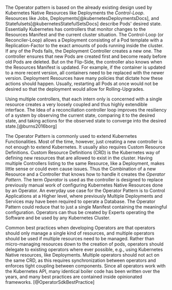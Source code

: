 The Operator pattern is based on the already existing design used by Kubernetes Native Resources like Deployments the *Control-Loop*. Resources like Jobs, Deployments[@kubernetesDeploymentsDocs], and Statefulsets[@kubernetesStatefulSetsDocs] describe Pods' desired state. Essentially Kubernetes has controllers that monitor changes to the Resources Manifest and the current cluster situation. 
The Control-Loop (or Reconciler-Loop) allows a Deployment consisting of a Pod template with a Replication-Factor to the exact amounts of pods running inside the cluster. If any of the Pods fails, the Deployment Controller creates a new one. The controller ensures that new Pods are created first and become ready before old Pods are deleted. But on the Flip-Side, the controller also knows when the Resources Manifest is updated. For example, if the container is updated to a more recent version, all containers need to be replaced with the newer version. Deployment Resources have many policies that dictate how these actions should happen. Usually, restarting all Pods at once would not be desired so that the deployment would allow for Rolling-Upgrades.

Using multiple controllers, that each intern only is concerned with a single resource creates a very loosely coupled and thus highly extendible interface. The Idea of a reconciliation controller loop improves the resiliency of a system by observing the current state, comparing it to the desired state, and taking actions for the observed state to converge into the desired state.[@burns2016borg]

The Operator Pattern is commonly used to extend Kubernetes Functionalities. Most of the time, however, just creating a new controller is not enough to extend Kubernetes. It usually also requires Custom Resource Definitions.
Custom Resource Definitions (CRD) is the Kubernetes way of defining new resources that are allowed to exist in the cluster. Having multiple Controllers listing to the same Resource, like a Deployment, makes little sense or could even cause issues. Thus the Combination of a new Resource and a Controller that knows how to handle it creates the *Operator Pattern*. The term *Operator* is used as the controller is designed to replace previously manual work of configuring Kubernetes Native Resources done by an Operator. An everyday use case for the Operator Pattern is to Control Applications at a Higher level, where previously Multiple Deployments and Services may have been required to operate a Database. The Operator Pattern could reduce that to just a single Manifest containing the meaningful configuration. Operators can thus be created by Experts operating the Software and be used by any Kubernetes Cluster.

Common best practices when developing Operators are that operators should only manage a single kind of resources, and multiple operators should be used if multiple resources need to be managed.
Rather than micro-managing resources down to the creation of pods, operators should delegate to existing operators where ever possible, e.g., using Kubernetes Native resources, like Deployments. Multiple operators should not act on the same CRD, as this requires synchronization between operators and enforces tight coupling between components. Since all operators work with the Kubernetes API, many identical boiler code has been written over the years, and many best practices are contained inside opinionated frameworks. [@OperatorSdkBestPractice]